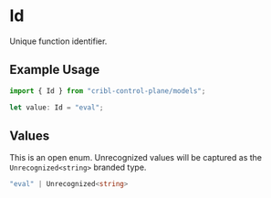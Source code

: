 # Id

Unique function identifier.

## Example Usage

```typescript
import { Id } from "cribl-control-plane/models";

let value: Id = "eval";
```

## Values

This is an open enum. Unrecognized values will be captured as the `Unrecognized<string>` branded type.

```typescript
"eval" | Unrecognized<string>
```